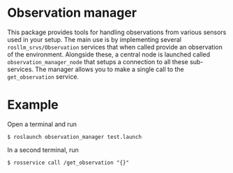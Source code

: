 # Observation manager

This package provides tools for handling observations from various sensors used in your setup.
The main use is by implementing several `rosllm_srvs/Observation` services that when called provide an observation of the environment.
Alongside these, a central node is launched called `observation_manager_node` that setups a connection to all these sub-services.
The manager allows you to make a single call to the `get_observation` service.

# Example

Open a terminal and run
```
$ roslaunch observation_manager test.launch
```

In a second terminal, run
```
$ rosservice call /get_observation "{}"
```